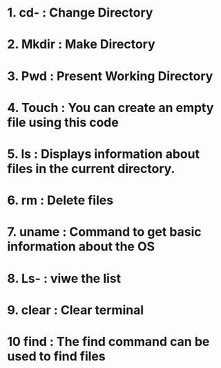 # 1. cd-    : Change Directory
# 2. Mkdir  : Make Directory
# 3. Pwd    : Present Working Directory
# 4. Touch  : You can create an empty file using this code
# 5. ls     : Displays information about files in the current directory.
# 6. rm     : Delete files
# 7. uname  : Command to get basic information about the OS
# 8. Ls-    : viwe the list 
# 9. clear  : Clear terminal 
# 10 find   : The find command can be used to find files
